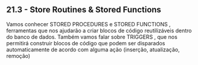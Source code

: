 <h2>21.3 - Store Routines & Stored Functions</h2>

<p>Vamos conhecer STORED PROCEDURES e STORED FUNCTIONS , ferramentas que nos ajudarão a criar blocos de código reutilizáveis dentro do banco de dados. Também vamos falar sobre TRIGGERS , que nos permitirá construir blocos de código que podem ser disparados automaticamente de acordo com alguma ação (inserção, atualização, remoção)
</p>




